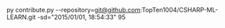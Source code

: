py contribute.py --repository=git@github.com:TopTen1004/CSHARP-ML-LEARN.git -sd="2015/01/01, 18:54:33" 95
